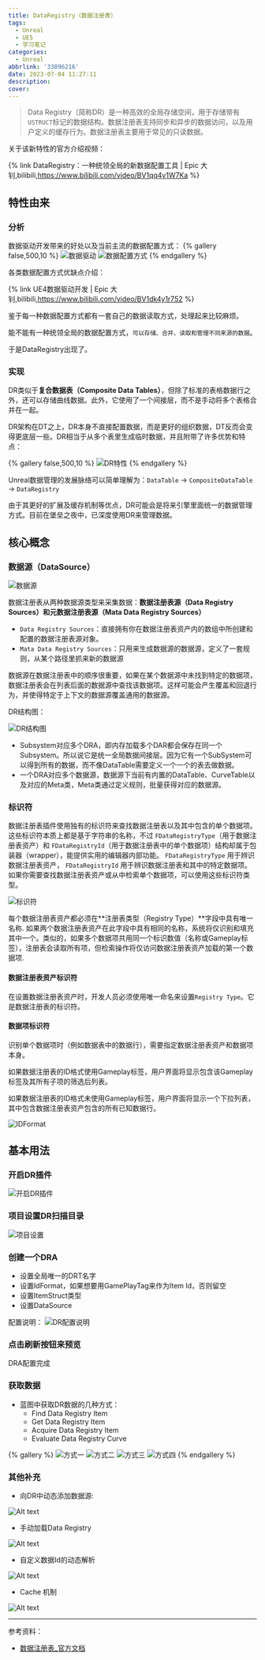 ```yaml
---
title: DataRegistry（数据注册表）
tags:
  - Unreal
  - UE5
  - 学习笔记
categories:
  - Unreal
abbrlink: '33896216'
date: 2023-07-04 11:27:11
description:
cover:
---
```


> Data Registry（简称DR）是一种高效的全局存储空间，用于存储带有`USTRUCT`标记的数据结构。数据注册表支持同步和异步的数据访问，以及用户定义的缓存行为。数据注册表主要用于常见的只读数据。

关于该新特性的官方介绍视频：

{% link DataRegistry：一种统领全局的新数据配置工具 | Epic 大钊,bilibili,https://www.bilibili.com/video/BV1qq4y1W7Ka %}  

## 特性由来

### 分析

数据驱动开发带来的好处以及当前主流的数据配置方式：
{% gallery false,500,10 %}
![数据驱动](../img/DataRegistry%EF%BC%88%E6%95%B0%E6%8D%AE%E6%B3%A8%E5%86%8C%E8%A1%A8%EF%BC%89/1688442719480.png)
![数据配置方式](../img/DataRegistry%EF%BC%88%E6%95%B0%E6%8D%AE%E6%B3%A8%E5%86%8C%E8%A1%A8%EF%BC%89/1688442884199.png)
{% endgallery %}

各类数据配置方式优缺点介绍：

{% link UE4数据驱动开发 | Epic 大钊,bilibili,https://www.bilibili.com/video/BV1dk4y1r752 %}  



鉴于每一种数据配置方式都有一套自己的数据读取方式，处理起来比较麻烦。

能不能有一种统领全局的数据配置方式，`可以存储、合并、读取和管理不同来源的数据`。

于是DataRegistry出现了。


### 实现

DR类似于**复合数据表（Composite Data Tables）**，但除了标准的表格数据行之外，还可以存储曲线数据。此外，它使用了一个间接层，而不是手动将多个表格合并在一起。

DR架构在DT之上，DR本身不直接配置数据，而是更好的组织数据，DT反而会变得更底层一些。DR相当于从多个表里生成临时数据，并且附带了许多优势和特点：

{% gallery false,500,10 %}
![DR特性](../img/DataRegistry%EF%BC%88%E6%95%B0%E6%8D%AE%E6%B3%A8%E5%86%8C%E8%A1%A8%EF%BC%89/1688443913276.png)
{% endgallery %}

Unreal数据管理的发展脉络可以简单理解为：`DataTable` -> `CompositeDataTable` -> `DataRegistry`

由于其更好的扩展及缓存机制等优点，DR可能会是将来引擎里面统一的数据管理方式。目前在堡垒之夜中，已深度使用DR来管理数据。

## 核心概念

### 数据源（DataSource）

![数据源](../img/DataRegistry%EF%BC%88%E6%95%B0%E6%8D%AE%E6%B3%A8%E5%86%8C%E8%A1%A8%EF%BC%89/1688453007962.png)

数据注册表从两种数据源类型来采集数据：**数据注册表源（Data Registry Sources）**和**元数据注册表源（Mata Data Registry Sources）**
- `Data Registry Sources`：直接拥有你在数据注册表资产内的数组中所创建和配置的数据注册表源对象。
- `Mata Data Registry Sources`：只用来生成数据源的数据源，定义了一套规则，从某个路径里抓来新的数据源

数据源在数据注册表中的顺序很重要，如果在某个数据源中未找到特定的数据项，数据注册表会在列表后面的数据源中查找该数据项。这样可能会产生覆盖和回退行为，并使得特定于上下文的数据源覆盖通用的数据源。

DR结构图：

![DR结构图](../img/DataRegistry%EF%BC%88%E6%95%B0%E6%8D%AE%E6%B3%A8%E5%86%8C%E8%A1%A8%EF%BC%89/1688453103439.png)

- Subsystem对应多个DRA，即内存加载多个DAR都会保存在同一个Subsystem。所以说它是统一全局数据间接层。因为它有一个SubSystem可以得到所有的数据，而不像DataTable需要定义一个一个的表去做数据。
- 一个DRA对应多个数据源，数据源下当前有内置的DataTable、CurveTable以及对应的Meta类，Meta类通过定义规则，批量获得对应的数据源。


### 标识符

数据注册表插件使用独有的标识符来查找数据注册表以及其中包含的单个数据项。这些标识符本质上都是基于字符串的名称，不过 `FDataRegistryType`（用于数据注册表资产）和 `FDataRegistryId`（用于数据注册表中的单个数据项）结构却属于包装器（wrapper），能提供实用的编辑器内部功能。 `FDataRegistryType` 用于辨识数据注册表资产， `FDataRegistryId` 用于辨识数据注册表和其中的特定数据项。如果你需要查找数据注册表资产或从中检索单个数据项，可以使用这些标识符类型。

![标识符](../img/DataRegistry%EF%BC%88%E6%95%B0%E6%8D%AE%E6%B3%A8%E5%86%8C%E8%A1%A8%EF%BC%89/1688468942222.png)

每个数据注册表资产都必须在**注册表类型（Registry Type）**字段中具有唯一名称. 如果两个数据注册表资产在此字段中具有相同的名称，系统将仅识别和填充其中一个。类似的，如果多个数据项共用同一个标识数值（名称或Gameplay标签），注册表会读取所有项，但检索操作将仅访问数据注册表资产加载的第一个数据项.



#### 数据注册表资产标识符

在设置数据注册表资产时，开发人员必须使用唯一命名来设置`Registry Type`。它是数据注册表的标识符。



#### 数据项标识符

识别单个数据项时（例如数据表中的数据行），需要指定数据注册表资产和数据项本身。

如果数据注册表的ID格式使用Gameplay标签，用户界面将显示包含该Gameplay标签及其所有子项的筛选后列表。

如果数据注册表的ID格式未使用Gameplay标签，用户界面将显示一个下拉列表，其中包含数据注册表资产包含的所有已知数据行。

![IDFormat](../img/DataRegistry%EF%BC%88%E6%95%B0%E6%8D%AE%E6%B3%A8%E5%86%8C%E8%A1%A8%EF%BC%89/1688469623555.png)


## 基本用法

### 开启DR插件

![开启DR插件](../img/DataRegistry%EF%BC%88%E6%95%B0%E6%8D%AE%E6%B3%A8%E5%86%8C%E8%A1%A8%EF%BC%89/1688444829702.png)



### 项目设置DR扫描目录

![项目设置](../img/DataRegistry%EF%BC%88%E6%95%B0%E6%8D%AE%E6%B3%A8%E5%86%8C%E8%A1%A8%EF%BC%89/1688444905873.png)

### 创建一个DRA

- 设置全局唯一的DRT名字
- 设置IdFormat，如果想要用GamePlayTag来作为Item Id，否则留空
- 设置ItemStruct类型
- 设置DataSource

配置说明：
![DR配置说明](../img/DataRegistry%EF%BC%88%E6%95%B0%E6%8D%AE%E6%B3%A8%E5%86%8C%E8%A1%A8%EF%BC%89/1688452889812.png)

### 点击刷新按钮来预览

DRA配置完成

### 获取数据

- 蓝图中获取DR数据的几种方式：
    - Find Data Registry Item
    - Get Data Registry Item
    - Acquire Data Registry Item
    - Evaluate Data Registry Curve

{% gallery %}
![方式一](../img/DataRegistry%EF%BC%88%E6%95%B0%E6%8D%AE%E6%B3%A8%E5%86%8C%E8%A1%A8%EF%BC%89/type1.png)
![方式二](../img/DataRegistry%EF%BC%88%E6%95%B0%E6%8D%AE%E6%B3%A8%E5%86%8C%E8%A1%A8%EF%BC%89/type2.png)
![方式三](../img/DataRegistry%EF%BC%88%E6%95%B0%E6%8D%AE%E6%B3%A8%E5%86%8C%E8%A1%A8%EF%BC%89/type3.png)
![方式四](../img/DataRegistry%EF%BC%88%E6%95%B0%E6%8D%AE%E6%B3%A8%E5%86%8C%E8%A1%A8%EF%BC%89/type4.png)
{% endgallery %}


### 其他补充

- 向DR中动态添加数据源:

![Alt text](../img/DataRegistry%EF%BC%88%E6%95%B0%E6%8D%AE%E6%B3%A8%E5%86%8C%E8%A1%A8%EF%BC%89/1688465449709.png)


- 手动加载Data Registry

![Alt text](../img/DataRegistry%EF%BC%88%E6%95%B0%E6%8D%AE%E6%B3%A8%E5%86%8C%E8%A1%A8%EF%BC%89/1688465938249.png)

- 自定义数据Id的动态解析

![Alt text](../img/DataRegistry%EF%BC%88%E6%95%B0%E6%8D%AE%E6%B3%A8%E5%86%8C%E8%A1%A8%EF%BC%89/1688466011754.png)

- Cache 机制

![Alt text](../img/DataRegistry%EF%BC%88%E6%95%B0%E6%8D%AE%E6%B3%A8%E5%86%8C%E8%A1%A8%EF%BC%89/1688467727627.png)


---
参考资料：
- [数据注册表_官方文档](https://docs.unrealengine.com/5.2/zh-CN/data-registries-in-unreal-engine/)